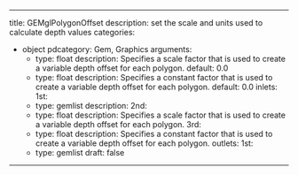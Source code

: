 
---
title: GEMglPolygonOffset
description: set the scale and units used to calculate depth values
categories:
  - object
pdcategory: Gem, Graphics
arguments:
    - type: float
      description: Specifies a scale factor that is used to create a variable depth offset for each polygon.
      default: 0.0
    - type: float
      description: Specifies a constant factor that is used to create a variable depth offset for each polygon.
      default: 0.0
inlets:
  1st:
    - type: gemlist
      description:
  2nd:
    - type: float
      description: Specifies a scale factor that is used to create a variable depth offset for each polygon.
  3rd:
    - type: float
      description: Specifies a constant factor that is used to create a variable depth offset for each polygon.
outlets:
  1st:
    - type: gemlist
draft: false
---

